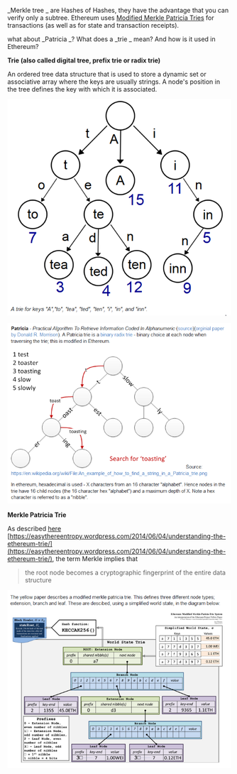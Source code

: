 _Merkle tree _ are Hashes of Hashes, they have the advantage that you can verify only a subtree. Ethereum uses  [Modified Merkle Patricia Tries](https://github.com/ethereum/wiki/wiki/Patricia-Tree)  for transactions \(as well as for state and transaction receipts\).

what about  _Patricia _? What does a  _trie _ mean? And how is it used in Ethereum?

**Trie \(also called digital tree, prefix trie or radix trie\)**

An ordered tree data structure that is used to store a dynamic set or associative array where the keys are usually strings. A node's position in the tree defines the key with which it is associated.

![](/assets/trie1.png)

![](/assets/pat.png)

**Merkle Patricia Trie**

As described [here](https://easythereentropy.wordpress.com/2014/06/04/understanding-the-ethereum-trie/) [https://easythereentropy.wordpress.com/2014/06/04/understanding-the-ethereum-trie/](https://easythereentropy.wordpress.com/2014/06/04/understanding-the-ethereum-trie/), the term Merkle implies that

> the root node becomes a cryptographic fingerprint of the entire data structure



![](/assets/merkele.png)



